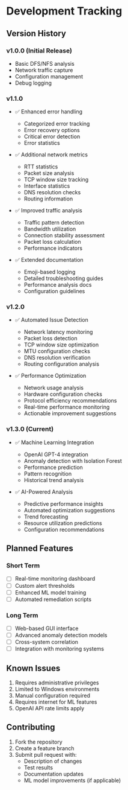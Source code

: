# Development Tracking

## Version History

### v1.0.0 (Initial Release)
- Basic DFS/NFS analysis
- Network traffic capture
- Configuration management
- Debug logging

### v1.1.0
- ✅ Enhanced error handling
  - Categorized error tracking
  - Error recovery options
  - Critical error detection
  - Error statistics

- ✅ Additional network metrics
  - RTT statistics
  - Packet size analysis
  - TCP window size tracking
  - Interface statistics
  - DNS resolution checks
  - Routing information

- ✅ Improved traffic analysis
  - Traffic pattern detection
  - Bandwidth utilization
  - Connection stability assessment
  - Packet loss calculation
  - Performance indicators

- ✅ Extended documentation
  - Emoji-based logging
  - Detailed troubleshooting guides
  - Performance analysis docs
  - Configuration guidelines

### v1.2.0
- ✅ Automated Issue Detection
  - Network latency monitoring
  - Packet loss detection
  - TCP window size optimization
  - MTU configuration checks
  - DNS resolution verification
  - Routing configuration analysis

- ✅ Performance Optimization
  - Network usage analysis
  - Hardware configuration checks
  - Protocol efficiency recommendations
  - Real-time performance monitoring
  - Actionable improvement suggestions

### v1.3.0 (Current)
- ✅ Machine Learning Integration
  - OpenAI GPT-4 integration
  - Anomaly detection with Isolation Forest
  - Performance prediction
  - Pattern recognition
  - Historical trend analysis

- ✅ AI-Powered Analysis
  - Predictive performance insights
  - Automated optimization suggestions
  - Trend forecasting
  - Resource utilization predictions
  - Configuration recommendations

## Planned Features

### Short Term
- [ ] Real-time monitoring dashboard
- [ ] Custom alert thresholds
- [ ] Enhanced ML model training
- [ ] Automated remediation scripts

### Long Term
- [ ] Web-based GUI interface
- [ ] Advanced anomaly detection models
- [ ] Cross-system correlation
- [ ] Integration with monitoring systems

## Known Issues

1. Requires administrative privileges
2. Limited to Windows environments
3. Manual configuration required
4. Requires internet for ML features
5. OpenAI API rate limits apply

## Contributing

1. Fork the repository
2. Create a feature branch
3. Submit pull request with:
   - Description of changes
   - Test results
   - Documentation updates
   - ML model improvements (if applicable)
